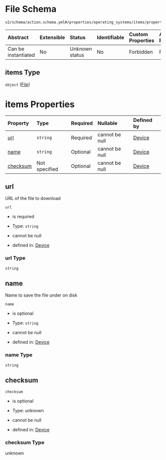 # File Schema

```txt
v2/schema/action.schema.yml#/properties/operating_systems/items/properties/steps/items/properties/actions/items/oneOf/25/properties/core:download/properties/files/items
```



| Abstract            | Extensible | Status         | Identifiable | Custom Properties | Additional Properties | Access Restrictions | Defined In                                                          |
| :------------------ | :--------- | :------------- | :----------- | :---------------- | :-------------------- | :------------------ | :------------------------------------------------------------------ |
| Can be instantiated | No         | Unknown status | No           | Forbidden         | Forbidden             | none                | [device.schema.json*](../device.schema.json "open original schema") |

## items Type

`object` ([File](device-properties-operating-systems-operating-system-properties-steps-step-properties-group-step-action-oneof-coredownload-action-properties-coredownload-action-properties-files-file.md))

# items Properties

| Property              | Type          | Required | Nullable       | Defined by                                                                                                                                                                                                                                                                                                                                                                                                             |
| :-------------------- | :------------ | :------- | :------------- | :--------------------------------------------------------------------------------------------------------------------------------------------------------------------------------------------------------------------------------------------------------------------------------------------------------------------------------------------------------------------------------------------------------------------- |
| [url](#url)           | `string`      | Required | cannot be null | [Device](device-properties-operating-systems-operating-system-properties-steps-step-properties-group-step-action-oneof-coredownload-action-properties-coredownload-action-properties-files-file-properties-url.md "v2/schema/action.schema.yml#/properties/operating_systems/items/properties/steps/items/properties/actions/items/oneOf/25/properties/core:download/properties/files/items/properties/url")           |
| [name](#name)         | `string`      | Optional | cannot be null | [Device](device-properties-operating-systems-operating-system-properties-steps-step-properties-group-step-action-oneof-coredownload-action-properties-coredownload-action-properties-files-file-properties-name.md "v2/schema/action.schema.yml#/properties/operating_systems/items/properties/steps/items/properties/actions/items/oneOf/25/properties/core:download/properties/files/items/properties/name")         |
| [checksum](#checksum) | Not specified | Optional | cannot be null | [Device](device-properties-operating-systems-operating-system-properties-steps-step-properties-group-step-action-oneof-coredownload-action-properties-coredownload-action-properties-files-file-properties-checksum.md "v2/schema/action.schema.yml#/properties/operating_systems/items/properties/steps/items/properties/actions/items/oneOf/25/properties/core:download/properties/files/items/properties/checksum") |

## url

URL of the file to download

`url`

*   is required

*   Type: `string`

*   cannot be null

*   defined in: [Device](device-properties-operating-systems-operating-system-properties-steps-step-properties-group-step-action-oneof-coredownload-action-properties-coredownload-action-properties-files-file-properties-url.md "v2/schema/action.schema.yml#/properties/operating_systems/items/properties/steps/items/properties/actions/items/oneOf/25/properties/core:download/properties/files/items/properties/url")

### url Type

`string`

## name

Name to save the file under on disk

`name`

*   is optional

*   Type: `string`

*   cannot be null

*   defined in: [Device](device-properties-operating-systems-operating-system-properties-steps-step-properties-group-step-action-oneof-coredownload-action-properties-coredownload-action-properties-files-file-properties-name.md "v2/schema/action.schema.yml#/properties/operating_systems/items/properties/steps/items/properties/actions/items/oneOf/25/properties/core:download/properties/files/items/properties/name")

### name Type

`string`

## checksum



`checksum`

*   is optional

*   Type: unknown

*   cannot be null

*   defined in: [Device](device-properties-operating-systems-operating-system-properties-steps-step-properties-group-step-action-oneof-coredownload-action-properties-coredownload-action-properties-files-file-properties-checksum.md "v2/schema/action.schema.yml#/properties/operating_systems/items/properties/steps/items/properties/actions/items/oneOf/25/properties/core:download/properties/files/items/properties/checksum")

### checksum Type

unknown
